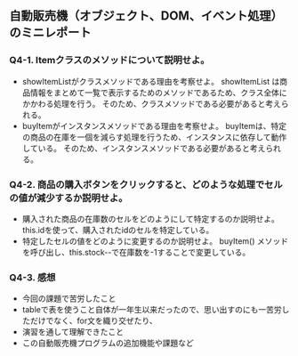 ## 自動販売機（オブジェクト、DOM、イベント処理）のミニレポート
### Q4-1. Itemクラスのメソッドについて説明せよ。
* showItemListがクラスメソッドである理由を考察せよ。
showItemList は商品情報をまとめて一覧で表示するためのメソッドであるため、クラス全体にかかわる処理を行う。
そのため、クラスメソッドである必要があると考えられる。
* buyItemがインスタンスメソッドである理由を考察せよ。
buyItemは、特定の商品の在庫を一個を減らす処理を行うため、インスタンスに依存して動作している。
そのため、インスタンスメソッドである必要があると考えられる。
### Q4-2. 商品の購入ボタンをクリックすると、どのような処理でセルの値が減少するか説明せよ。
* 購入された商品の在庫数のセルをどのようにして特定するのか説明せよ。
this.idを使って、購入されたidのセルを特定している。
* 特定したセルの値をどのように変更するのか説明せよ。
buyItem() メソッドを呼び出し、this.stock--で在庫数を-1することで変更している。
### Q4-3. 感想
* 今回の課題で苦労したこと
* tableで表を使うこと自体が一年生以来だったので、思い出すのにも一苦労しただけでなく、for文を織り交ぜたり、
* 演習を通して理解できたこと
* この自動販売機プログラムの追加機能や課題など
